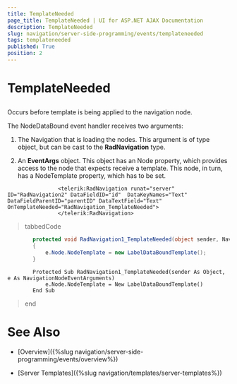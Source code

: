 ```yaml
---
title: TemplateNeeded
page_title: TemplateNeeded | UI for ASP.NET AJAX Documentation
description: TemplateNeeded
slug: navigation/server-side-programming/events/templateneeded
tags: templateneeded
published: True
position: 2
---
```


# TemplateNeeded



## 

Occurs before template is being applied to the navigation node.

The NodeDataBound event handler receives two arguments:

1. The Navigation that is loading the nodes. This argument is of type object, but can be cast to the __RadNavigation__ type.

1. An __EventArgs__ object. This object has an Node property, which provides access to the node that expects receive a template. This node, in turn, has a NodeTemplate property, which has to be set.

````ASPNET
	            <telerik:RadNavigation runat="server" ID="RadNavigation2" DataFieldID="id"  DataKeyNames="Text" DataFieldParentID="parentID" DataTextField="Text" OnTemplateNeeded="RadNavigation_TemplateNeeded">
	            </telerik:RadNavigation>
````



>tabbedCode

````C#
	    protected void RadNavigation1_TemplateNeeded(object sender, NavigationNodeEventArguments e)
	    {
	        e.Node.NodeTemplate = new LabelDataBoundTemplate();
	    }
````



````VB.NET
	    Protected Sub RadNavigation1_TemplateNeeded(sender As Object, e As NavigationNodeEventArguments)
	        e.Node.NodeTemplate = New LabelDataBoundTemplate()
	    End Sub
````


>end

# See Also

 * [Overview]({%slug navigation/server-side-programming/events/overview%})

 * [Server Templates]({%slug navigation/templates/server-templates%})

